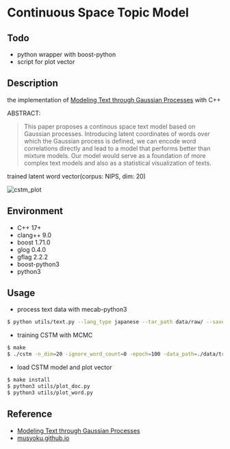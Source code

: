 # Continuous Space Topic Model

## Todo

- python wrapper with boost-python
- script for plot vector

## Description

the implementation of [Modeling Text through Gaussian Processes](http://chasen.org/~daiti-m/paper/nl213cstm.pdf) with C++

ABSTRACT:
>This paper proposes a continous space text model based on Gaussian processes. Introducing latent coordinates of words over which the Gaussian process is defined, we can encode word correlations directly and lead to a model that performs better than mixture models. Our model would serve as a foundation of more complex text models and also as a statistical visualization of texts.

trained latent word vector(corpus: NIPS, dim: 20)

![cstm_plot](https://seiichiinoue.github.io/img/cstm_result.png)

## Environment

- C++ 17+
- clang++ 9.0
- boost 1.71.0
- glog 0.4.0
- gflag 2.2.2
- boost-python3
- python3

## Usage

- process text data with mecab-python3

```bash
$ python utils/text.py --lang_type japanese --tar_path data/raw/ --save_path data/train/
```

- training CSTM with MCMC

```bash
$ make
$ ./cstm -n_dim=20 -ignore_word_count=0 -epoch=100 -data_path=./data/train/ -model_path=./model/cstm.model
```

- load CSTM model and plot vector

```bash
$ make install
$ python3 utils/plot_doc.py
$ python3 utils/plot_word.py
```

## Reference

- [Modeling Text through Gaussian Processes](http://chasen.org/~daiti-m/paper/nl213cstm.pdf)
- [musyoku.github.io](http://musyoku.github.io/)
